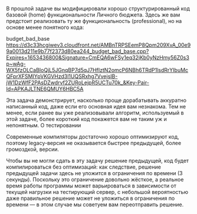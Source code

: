 В прошлой задаче вы модифицировали хорошо структурированный код базовой (home) функциональности Личного бюджета. Здесь же вам предстоит реализовать ту же функциональность (professional), но на основе менее понятного кода:

budget_bad_base
https://d3c33hcgiwev3.cloudfront.net/AMBnTRPSEemP8Qpm209XvA_00e99a0013d211e9b77f2373d80ea244_budget_bad_base.cpp?Expires=1653436800&Signature=CmEQA6wFSy1eq32jKb0yNzHmy56Z0s3p~wAg-WX5fzOLCaBIoQjL5JGnqBP7d5qJ7HfIztN2omcP6NBh6TRdP1lsdRrYIbuMcQFprXFSMIYpVKGVHzd3l1UQSRxhg7VvejsIB-jW1DzWfF2PAsDZwdrvf2ZURoLejpR5UCTu70k_&Key-Pair-Id=APKAJLTNE6QMUY6HBC5A

Эта задача демонстрирует, насколько проще дорабатывать аккуратно написанный код, даже если его основная идея вам незнакома. Тем не менее, если ранее вы уже реализовывали алгоритм, используемый в этой задаче, более короткий код покажется вам не таким уж и непонятным.
О тестировании

Современные компиляторы достаточно хорошо оптимизируют код, поэтому legacy-версия не оказывается быстрее предыдущей, более громоздкой, версии.

Чтобы вы не могли сдать в эту задачу решение предыдущей, код будет компилироваться без оптимизаций: как следствие, решение предыдущей задачи здесь не уложится в ограничения по времени (3 секунды). Поскольку это ограничение довольно жёсткое, а реальное время работы программы может варьироваться в зависимости от текущей нагрузки на тестирующий сервер, с небольшой вероятностью даже правильное решение может не уложиться в ограничения по времени — в этом случае мы советуем вам переотправить решение.
